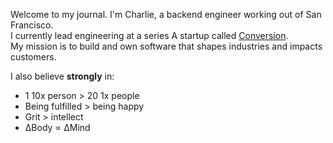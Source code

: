 Welcome to my journal. 
I'm Charlie, a backend engineer working out of San Francisco.  
I currently lead engineering at a series A startup called [Conversion](https://conversion.ai).  
My mission is to build and own software that shapes industries and impacts customers.

I also believe **strongly** in:

* 1 10x person > 20 1x people  
* Being fulfilled > being happy  
* Grit > intellect  
* ΔBody ∝ ΔMind
